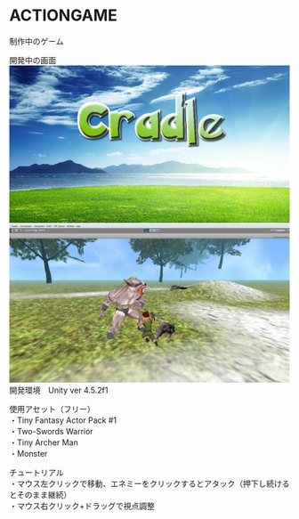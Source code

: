 ACTIONGAME
==========
制作中のゲーム

開発中の画面
![image](title.jpg)
![image](3DACTIONGAME.jpg)
<br>
開発環境　Unity ver 4.5.2f1

使用アセット（フリー）
<br>・Tiny Fantasy Actor Pack #1
<br>・Two-Swords Warrior
<br>・Tiny Archer Man
<br>・Monster

チュートリアル
<br>・マウス左クリックで移動、エネミーをクリックするとアタック（押下し続けるとそのまま継続）
<br>・マウス右クリック+ドラッグで視点調整
